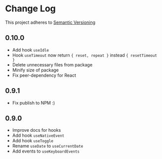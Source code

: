 # Change Log

This project adheres to [Semantic Versioning](http://semver.org/)

## 0.10.0

- Add hook `useIdle`
- Hook `useTimeout` now return `{ reset, repeat }` instead `{ resetTimeout }`
- Delete unnecessary files from package
- Minify size of package
- Fix peer-dependency for React

## 0.9.1

- Fix publish to NPM :)

## 0.9.0

- Improve docs for hooks
- Add hook `useNativeEvent`
- Add hook `useToggle`
- Rename `useDate` to `useCurrentDate`
- Add events to `useKeyboardEvents`
